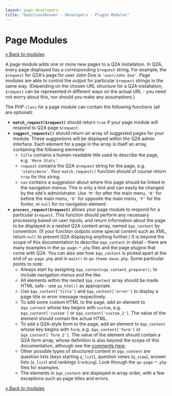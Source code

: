 ```yaml
---
layout: page-developers
title: "Question2Answer - Developers - Plugin Modules"
---
```


# Page Modules

[« Back to modules](/plugins/modules/)

A page module adds one or more new pages to a Q2A installation. In Q2A, every page displayed has a corresponding `$request` string. For example, the `$request` for Q2A's page for user John Doe is `'user/John Doe'`. Page modules are able to control the output for particular `$request` strings in the same way. (Depending on the chosen URL structure for a Q2A installation, `$request` can be represented in different ways on the actual URL - you need not worry about this, nor should you make any assumptions.)

The PHP `class` for a page module can contain the following functions (all are optional):

*   **`match_request($request)`** should return `true` if your page module will respond to Q2A page `$request`.
*   **`suggest_requests()`** should return an array of suggested pages for your module. These suggestions will be displayed within the Q2A admin interface. Each element for a page in the array is itself an array, containing the following elements:
    *   `title` contains a human-readable title used to describe the page, e.g. `'More Stats'`.
    *   `request` contains the Q2A `$request` string for the page, e.g. `'stats/more'`. Your `match_request()` function should of course return `true` for this string.
    *   `nav` contains a suggestion about where this page should be linked in the navigation menus. This is only a hint and can easily be changed by the site's administrator. Use `'M'` for after the main menu, `'B'` for before the main menu, `'O'` for opposite the main menu, `'F'` for the footer, or `null` for no navigation element.
*   **`process_request($request)`** allows your page module to respond for a particular `$request`. This function should perform any necessary processing based on user inputs, and return information about the page to be displayed in a nested Q2A content array, named `$qa_content` by convention. (If your function outputs some special content such as XML, return `null` to prevent Q2A displaying anything further.) It is beyond the scope of this documentation to describe `$qa_content` in detail - there are many examples in the `qa-page-*.php` files and the page plugins that come with Q2A. You can also see how `$qa_content` is picked apart at the end of `qa-page.php` and in `main()` in `qa-theme-base.php`. Some particular points to note:
    *   Always start by assigning `$qa_content=qa_content_prepare();` to include navigation menus and the like.
    *   All elements within the nested `$qa_content` array should be made HTML safe - use `qa_html()` as appropriate.
    *   Use `$qa_content['title']` and `$qa_content['error']` to display a page title or error message respectively.
    *   To add some custom HTML to the page, add an element to `$qa_content` whose key begins with `custom`, e.g. `$qa_content['custom']` or `$qa_content['custom_2']`. The value of the element should contain the actual HTML.
    *   To add a Q2A-style form to the page, add an element to `$qa_content` whose key begins with `form`, e.g. `$qa_content['form']` or `$qa_content['form_2']`. The value of the element should contain a Q2A form array, whose definition is also beyond the scope of this documentation, although see the [comments here](/plugins/modules/).
    *   Other possible types of structured content in `$qa_content` are question lists (keys starting `q_list`), question views (`q_view`), answer lists (`a_list`) and rankings (`ranking`). Look through the `qa-page-*.php` files for examples.
    *   The elements in `$qa_content` are displayed in array order, with a few exceptions such as page titles and errors.

[« Back to modules](/plugins/modules/)

